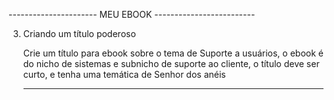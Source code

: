 

---------------------- MEU EBOOK -------------------------


3. Criando um título poderoso
	

	Crie um título para ebook sobre o tema de Suporte a usuários, o ebook é do nicho de sistemas e subnicho de suporte ao cliente, o título deve ser curto, e tenha uma temática de Senhor dos anéis
	
	-------------------------